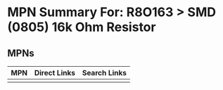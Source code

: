 



# MPN Summary For: R8O163 > SMD (0805) 16k Ohm Resistor

## MPNs
  

|MPN|Direct Links|Search Links|
| :--- | :--- | :--- |
||||
